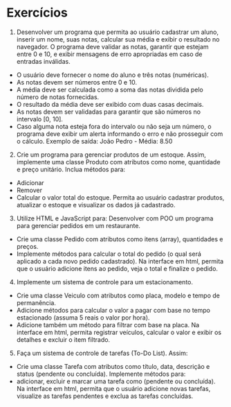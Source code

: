 # Exercícios

1) Desenvolver um programa que permita ao usuário cadastrar um aluno, inserir um nome, suas notas, calcular sua média e exibir o resultado no navegador. O programa deve validar as notas, garantir que estejam entre 0 e 10, e exibir mensagens de erro apropriadas em caso de entradas inválidas.
- O usuário deve fornecer o nome do aluno e três notas (numéricas).
- As notas devem ser números entre 0 e 10.
- A média deve ser calculada como a soma das notas dividida pelo número de notas fornecidas.
- O resultado da média deve ser exibido com duas casas decimais.
- As notas devem ser validadas para garantir que são números no intervalo [0, 10].
- Caso alguma nota esteja fora do intervalo ou não seja um número, o programa deve exibir um alerta informando o erro e não prosseguir com o cálculo.
Exemplo de saída: João Pedro - Média: 8.50

2) Crie um programa para gerenciar produtos de um estoque.
 Assim, implemente uma classe Produto com atributos como nome, quantidade e preço unitário. Inclua métodos para:
- Adicionar  
- Remover 
- Calcular o valor total do estoque.
Permita ao usuário cadastrar produtos, atualizar o estoque e visualizar os dados já cadastrado.

3) Utilize HTML e JavaScript para:
  Desenvolver com POO um programa para gerenciar pedidos em um restaurante.
- Crie uma classe Pedido com atributos como itens (array), quantidades e preços.
- Implemente métodos para calcular o total do pedido (o qual será aplicado a cada novo pedido cadastrado).
Na interface em html, permita que o usuário adicione itens ao pedido, veja o total e finalize o pedido.

4) Implemente um sistema de controle para um estacionamento.
- Crie uma classe Veiculo com atributos como placa, modelo e tempo de permanência.
- Adicione métodos para calcular o valor a pagar com base no tempo estacionado (assuma 5 reais o valor por hora).
- Adicione também um método para filtrar com base na placa. 
Na interface em html, permita registrar veículos, calcular o valor e exibir os detalhes e excluir o item filtrado.

5) Faça um sistema de controle de tarefas (To-Do List). Assim:
- Crie uma classe Tarefa com atributos como título, data, descrição e status (pendente ou concluída).
Implemente métodos para:
 - adicionar, excluir e marcar uma tarefa como (pendente ou concluída).
Na interface em html, permita que o usuário adicione novas tarefas, visualize as tarefas pendentes e exclua as tarefas concluídas.
